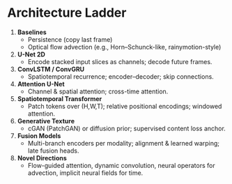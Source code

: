 
# Architecture Ladder

1. **Baselines**
   - Persistence (copy last frame)
   - Optical flow advection (e.g., Horn–Schunck-like, rainymotion-style)
2. **U-Net 2D**
   - Encode stacked input slices as channels; decode future frames.
3. **ConvLSTM / ConvGRU**
   - Spatiotemporal recurrence; encoder–decoder; skip connections.
4. **Attention U-Net**
   - Channel & spatial attention; cross-time attention.
5. **Spatiotemporal Transformer**
   - Patch tokens over (H,W,T); relative positional encodings; windowed attention.
6. **Generative Texture**
   - cGAN (PatchGAN) or diffusion prior; supervised content loss anchor.
7. **Fusion Models**
   - Multi-branch encoders per modality; alignment & learned warping; late fusion heads.
8. **Novel Directions**
   - Flow-guided attention, dynamic convolution, neural operators for advection, implicit neural fields for time.
